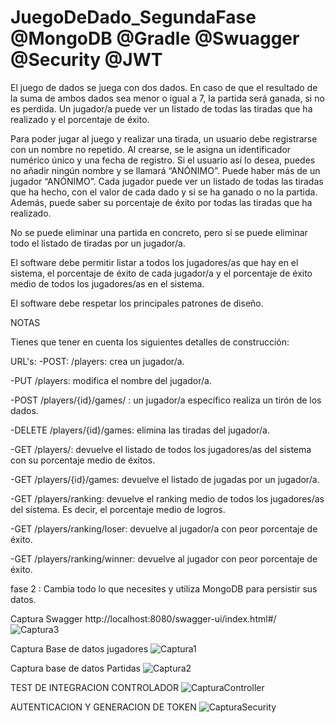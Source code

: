 # JuegoDeDado_SegundaFase @MongoDB @Gradle @Swuagger @Security @JWT

El juego de dados se juega con dos dados. En caso de que el resultado de la suma de ambos dados sea menor o igual a 7, la partida será ganada, si no es perdida. Un jugador/a puede ver un listado de todas las tiradas que ha realizado y el porcentaje de éxito.

Para poder jugar al juego y realizar una tirada, un usuario debe registrarse con un nombre no repetido. Al crearse, se le asigna un identificador numérico único y una fecha de registro. Si el usuario así lo desea, puedes no añadir ningún nombre y se llamará “ANÓNIMO”. Puede haber más de un jugador “ANÓNIMO”.
Cada jugador puede ver un listado de todas las tiradas que ha hecho, con el valor de cada dado y si se ha ganado o no la partida. Además, puede saber su porcentaje de éxito por todas las tiradas que ha realizado.

No se puede eliminar una partida en concreto, pero sí se puede eliminar todo el listado de tiradas por un jugador/a.

El software debe permitir listar a todos los jugadores/as que hay en el sistema, el porcentaje de éxito de cada jugador/a y el porcentaje de éxito medio de todos los jugadores/as en el sistema.

El software debe respetar los principales patrones de diseño.

NOTAS

Tienes que tener en cuenta los siguientes detalles de construcción:

URL's:
-POST: /players: crea un jugador/a.

-PUT /players: modifica el nombre del jugador/a.

-POST /players/{id}/games/ : un jugador/a específico realiza un tirón de los dados.

-DELETE /players/{id}/games: elimina las tiradas del jugador/a.

-GET /players/: devuelve el listado de todos los jugadores/as del sistema con su porcentaje medio de éxitos.

-GET /players/{id}/games: devuelve el listado de jugadas por un jugador/a.

-GET /players/ranking: devuelve el ranking medio de todos los jugadores/as del sistema. Es decir, el porcentaje medio de logros.

-GET /players/ranking/loser: devuelve al jugador/a con peor porcentaje de éxito.

-GET /players/ranking/winner: devuelve al jugador con peor porcentaje de éxito.

fase 2 : Cambia todo lo que necesites y utiliza MongoDB para persistir sus datos.

Captura Swagger http://localhost:8080/swagger-ui/index.html#/
![Captura3](https://github.com/Luiso-o/JuegoDeDados_TerceraFase_ApiRest/assets/128043647/82597d76-c988-4dea-976a-e552c36240c3)

Captura Base de datos jugadores
![Captura1](https://github.com/Luiso-o/JuegoDeDados_TerceraFase_ApiRest/assets/128043647/ba8befc8-3590-408a-b0da-0e6a9bd1f151)

Captura base de datos Partidas
![Captura2](https://github.com/Luiso-o/JuegoDeDados_TerceraFase_ApiRest/assets/128043647/e1df5e9b-7190-449c-8667-f1a7f1d47146)

TEST DE INTEGRACION CONTROLADOR
![CapturaController](https://github.com/Luiso-o/JuegoDeDados_SegundaFase/assets/128043647/0d13291f-4303-4405-a03f-fc47ff4fcb94)

AUTENTICACION Y GENERACION DE TOKEN 
![CapturaSecurity](https://github.com/Luiso-o/JuegoDeDados_SegundaFase/assets/128043647/96139def-631d-4a80-92f6-2e5b1150fa22)


